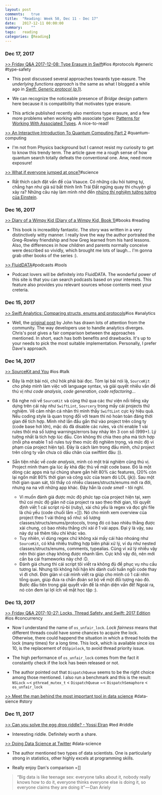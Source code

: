 ```yaml
---
layout: post
comments:	true
title:  "Reading: Week 50, Dec 11 - Dec 17"
date:   2017-12-11 00:00:00
summary:    ""
tags:   reading
categories:	[Reading]
---
```


### Dec 17, 2017
[>> Friday Q&A 2017-12-08: Type Erasure in Swift](https://www.mikeash.com/pyblog/friday-qa-2017-12-08-type-erasure-in-swift.html)<post-content-tag>#ios #protocols #generic #type-safety</post-content-tag>
- This post discussed several approaches towards type-easure. The *underlying functions approach* is the same as what I blogged a while ago
in *[Swift: Generic protocol (p.1)](https://trinhngocthuyen.github.io/2016-06-25-swift-generic-protocol-p1.html)*. 

- We can recognize the noticeable presence of *Bridge* design pattern here because it is compatibility that motivates type erasure.

- This article published recently also mentions type erasure, and a few more problems when working with associate types: [Patterns for Working With Associated Types](http://appventure.me/2017/12/10/patterns-for-working-with-associated-types). A nice-to-read!

[>> An Interactive Introduction To Quantum Computing Part 2](http://davidbkemp.github.io/QuantumComputingArticle/part2.html) <post-content-tag>#quantum-computing</post-content-tag>
- I'm not from Physics background but I cannot resist my curiosity to get to know this trendy term. The article gave me a rough sense of how quantum search totally defeats the conventional one. Anw, need more exposure!

[>> What if everyone jumped at once?](http://brainpump.net/video/what-if-everyone-jumped-at-once)<post-content-tag>#science</post-content-tag>
- Rất thích cách đặt vấn đề của Vsauce. Có những câu hỏi tương tự, chẳng hạn như giả sử bất thình lình Trái Đất ngừng quay thì chuyện gì xảy ra? Những câu này làm mình nhớ đến [những thí nghiệm tưởng tượng của Einstein](https://www.youtube.com/watch?v=lgeB4b1WR0Y).

### Dec 16, 2017

[>> Diary of a Wimpy Kid (Diary of a Wimpy Kid, Book 1)](https://www.amazon.com/Diary-Wimpy-Kid-Book-ebook/dp/B005CRQ4OW)<post-content-tag>#books #reading</post-content-tag>
- This book is increadibly fantastic. The story was written in a very distinctively witty manner. I really love the way the author portraited the Greg-Rowley friendship and how Greg learned from his hard lessons. Also, the differences in how children and parents normally conceive were described so vividly, which brought me lots of laugh... I'm gonna grab other books of the series :).

[>> FluidDATA](https://www.producthunt.com/posts/fluiddata)<post-content-tag>#podcasts #tools</post-content-tag>
- Podcast lovers will be definitely into FluidDATA. The wonderful power of this site is that you can search podcasts based on your interests. This feature also provides you relevant sources whose contents meet your creteria.

### Dec 15, 2017

[>> Swift Analytics: Comparing structs, enums and protocols](http://chris.eidhof.nl/post/swift-analytics)<post-content-tag>#ios #analytics</post-content-tag>
- Well, the [original post](https://www.swiftbysundell.com/posts/building-an-enum-based-analytics-system-in-swift) by John has drawn lots of attention from the community. The way developers use to handle analytics diverges. Chris's post gives a fair comparison between the approaches mentioned. In short, each has both benefits and drawbacks. It's up to your needs to pick the most suitable implementation. Personally, I prefer Dave's approach.


### Dec 14, 2017

[>> SourceKit and You](https://academy.realm.io/posts/appbuilders-jp-simard-sourcekit) <post-content-tag>#ios #talk</post-content-tag>
- Đây là một bài nói, chứ hỏk phải bài đọc. Tóm lại bài nói là, `SourceKit` cho phép mình làm việc với language syntax, và giải quyết nhiều vấn đề thú vị như *code analysis*, *code generation*, *code refactoring*...<br>

- Đã nghe nói về `SourceKit` và cũng thử qua các thư viện nổi tiếng xây dựng trên cái này như `SwiftLint`, `Sourcery` trong mấy cái projects thử nghiệm. Về cảm nhận cá nhân thì mình thấy `SwiftLint` cực kỳ hiệu quả. Nếu coding style là quan trọng đối với team thì nó hoàn toàn đáng thời gian để tích hợp. Mình nhớ lần đầu gắn thử vào project trên công ty (code base hơi lớn), mặc dù đã disable các rules, và chỉ enable 1 vài rules thôi mà số lượng warnings/errors bay nhảy lên 3 con số (999+). Lý tưởng nhất là tích hợp lúc đầu. Còn không thì chia theo pha mà tích hợp (mỗi pha enable 1 số rules tuỳ theo mức độ nghiêm trọng, và mức độ vi phạm của project hiện tại). Đây là cách làm trong đầu mình, chứ project trên công ty vẫn chưa có dấu chân của swiftlint đâu :)).<br>

- Sẵn tiện nhắc về *code analysis*, mình có một trải nghiệm cũng thú vị. Project mình tham gia lúc ấy khá đặc thù về mặt code base. Đó là một dòng các apps mà tụi chúng share gần hết 80% các features, (20% còn lại ngốn mất 80% thời gian và công sức của team đó LOL (jk)). Sau một thời gian quan sát, tôi thấy có nhiều classes/structs/enums mới ra đời, nhưng na na với những app khác. Đây hẳn là *code smell* - tôi nghĩ.
	- Vì muốn đánh giá được mức độ phức tạp của project hiện tại, xem thử coi mức độ giãn nở của project ra sao theo thời gian, tôi quyết định viết 1 cái script rú-bì (ruby), xài chủ yếu là regex và đọc ghi file là chủ yếu (code chuối lắm =]]). Nó cho mình xem overview của project theo 1 vài thông số như: số lượng classes/structs/enums/protocols, trong đó có bao nhiêu thằng được xài chung, có bao nhiêu thằng chỉ xài ở 1 vài apps. Đại ý là vậy, sau này dự sẽ thêm tiêu chí khác vào.
	- Tuy nhiên, vì dùng regex chứ không xài mấy cái hào nhoáng như `SourceKit`, có khá nhiều trường hợp biên phải xử lý, ví dụ như nested classes/structs/enums, comments, typealias. Cũng vì xử lý nhiều vậy nên thòi gian chạy không được nhanh lắm. Cực khổ vậy đó, nên mới cần ba cái frameworks này chớ :D.
	- Đánh giá chung thì cái script tôi viết ra không đủ để phục vụ nhu cầu tương lai. Nhưng tôi không hối hận khi dành cuối tuần ngồi code thay vì đi chơi. Đơn giản vì cái mình viết ra giúp cho mình có 1 cái nhìn tổng quan, giúp đưa ra chẩn đoán sơ bộ về một đối tượng nào đó. Bước đầu tiên trong giải quyết vấn đề là nhận diện vấn đề! Ngoài ra, nó còn đem lại lợi ích về mặt học tập :).


### Dec 13, 2017

[>> Friday Q&A 2017-10-27: Locks, Thread Safety, and Swift: 2017 Edition](https://www.mikeash.com/pyblog/friday-qa-2017-10-27-locks-thread-safety-and-swift-2017-edition.html) <post-content-tag>#ios #concurrency</post-content-tag>
- Now I understand the name of `os_unfair_lock`. *Lock fairness* means that different threads could have some chances to acquire the lock. Otherwise, there could happend the situation in which a thread holds the lock (many times) for a long time. This lock, which is available since ios 10, is the replacement of `OSSpinlock`, to avoid thread priority issue.

- The high performance of `os_unfair_lock` comes from the fact it constantly check if the lock has been released or not.

- The author pointed out that `DispatchQueue` seems to be the right choice among those mentioned. I also run a benchmark and this is the result: `NSLock` ~< `pthread_mutex_t` < `DispatchQueue` ~< `DispatchSemaphore` < `os_unfair_lock`

[>> Meet the man behind the most important tool in data science](https://qz.com/1126615/the-story-of-the-most-important-tool-in-data-science/) <post-content-tag>#data-sience #story</post-content-tag>


### Dec 11, 2017

[>> Can you solve the egg drop riddle? - Yossi Elran](https://ed.ted.com/lessons/can-you-solve-the-egg-drop-riddle-yossi-elran) <post-content-tag>#ted #riddle</post-content-tag>
- Interesting riddle. Definitely worth a share.

[>> Doing Data Science at Twitter](https://medium.com/@rchang/my-two-year-journey-as-a-data-scientist-at-twitter-f0c13298aee6) <post-content-tag>#data-science</post-content-tag>
- The author mentioned two types of data scientists. One is particularly strong in statistics, other highly excels at programming skills.

- Really enjoy Dan's comparison =]]
> “Big data is like teenage sex: everyone talks about it, nobody really knows how to do it, everyone thinks everyone else is doing it, so everyone claims they are doing it” — Dan Ariely
